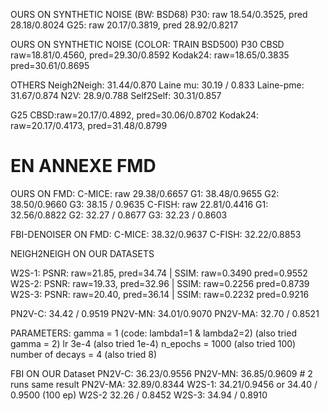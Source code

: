 OURS ON SYNTHETIC NOISE (BW: BSD68)
P30: raw 18.54/0.3525, pred 28.18/0.8024
G25: raw 20.17/0.3819, pred 28.92/0.8217

OURS ON SYNTHETIC NOISE (COLOR: TRAIN BSD500)
P30
CBSD raw=18.81/0.4560, pred=29.30/0.8592
Kodak24: raw=18.65/0.3835 pred=30.61/0.8695

OTHERS
Neigh2Neigh: 31.44/0.870
Laine mu: 30.19 / 0.833
Laine-pme: 31.67/0.874
N2V: 28.9/0.788
Self2Self: 30.31/0.857

G25
CBSD:raw=20.17/0.4892, pred=30.06/0.8702
Kodak24: raw=20.17/0.4173, pred=31.48/0.8799


# EN ANNEXE FMD
OURS ON FMD:
C-MICE: raw 29.38/0.6657
G1: 38.48/0.9655
G2: 38.50/0.9660
G3: 38.15 / 0.9635
C-FISH: raw 22.81/0.4416
G1: 32.56/0.8822
G2: 32.27 / 0.8677
G3: 32.23 / 0.8603

FBI-DENOISER ON FMD:
C-MICE: 38.32/0.9637
C-FISH: 32.22/0.8853

NEIGH2NEIGH ON OUR DATASETS

W2S-1: PSNR: raw=21.85, pred=34.74 | SSIM: raw=0.3490 pred=0.9552
W2S-2: PSNR: raw=19.33, pred=32.96 | SSIM: raw=0.2256 pred=0.8739
W2S-3: PSNR: raw=20.40, pred=36.14 | SSIM: raw=0.2232 pred=0.9216

PN2V-C: 34.42 / 0.9519
PN2V-MN: 34.01/0.9070
PN2V-MA: 32.70 / 0.8521

PARAMETERS:
gamma = 1 (code: lambda1=1 & lambda2=2) (also tried gamma = 2)
lr 3e-4 (also tried 1e-4)
n_epochs = 1000 (also tried 100)
number of decays = 4 (also tried 8)

FBI ON OUR Dataset
PN2V-C: 36.23/0.9556
PN2V-MN: 36.85/0.9609 # 2 runs same result
PN2V-MA: 32.89/0.8344
W2S-1: 34.21/0.9456 or $34.40$ / $0.9500$ (100 ep)
W2S-2 $32.26$ / $0.8452$
W2S-3: $34.94$ / $0.8910$
